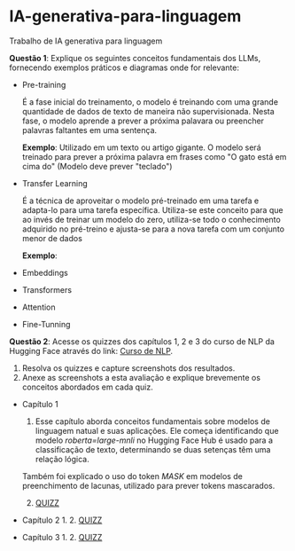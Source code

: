 # IA-generativa-para-linguagem
Trabalho de IA generativa para linguagem

**Questão 1**: Explique os seguintes conceitos fundamentais dos LLMs, fornecendo exemplos práticos e diagramas onde for relevante:

* Pre-training       

    É a fase inicial do treinamento, o modelo é treinando com uma grande quantidade de dados de texto de maneira 
    não supervisionada. Nesta fase, o modelo aprende a prever a próxima palavara ou preencher palavras faltantes em uma sentença.

    **Exemplo**: Utilizado em um texto ou artigo gigante. O modelo será treinado para prever a próxima palavra em frases como "O gato está em cima do" (Modelo deve prever "teclado")

* Transfer Learning

    É a técnica de aproveitar o modelo pré-treinado em uma tarefa e adapta-lo para uma tarefa específica. Utiliza-se este conceito para que ao invés
    de treinar um modelo do zero, utiliza-se todo o conhecimento adquirido no pré-treino e ajusta-se para a nova tarefa com um conjunto
    menor de dados

    **Exemplo**: 

* Embeddings
* Transformers
* Attention
* Fine-Tunning

**Questão 2**: Acesse os quizzes dos capítulos 1, 2 e 3 do curso de NLP da Hugging Face através do link: [Curso de NLP](https://huggingface.co/learn/nlp-course/).

1. Resolva os quizzes e capture screenshots dos resultados.
2. Anexe as screenshots a esta avaliação e explique brevemente os conceitos abordados em cada quiz.

* Capítulo 1
    1. Esse capítulo aborda conceitos fundamentais sobre modelos de linguagem natual e suas aplicações. Ele começa identificando que  modelo *roberta=large-mnli* no Hugging Face Hub é usado para a classificação de texto, determinando se duas setenças têm uma relação lógica.

    Também foi explicado o uso do token *MASK* em modelos de preenchimento de lacunas, utilizado para prever tokens mascarados. 
    
    2. [QUIZZ](/images/nlp_capitulo_1.png)

* Capítulo 2
    1. 
    2. [QUIZZ](/images/nlp_capitulo_2.png)

* Capítulo 3
    1. 
    2. [QUIZZ](/images/nlp_capitulo_3.png)

